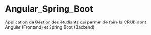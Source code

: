 # Angular_Spring_Boot
Application de Gestion des étudiants qui permet de faire la CRUD dont Angular (Frontend) et Spring Boot (Backend)
